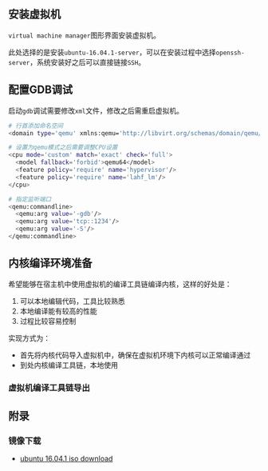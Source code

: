 ## 安装虚拟机

`virtual machine manager`图形界面安装虚拟机。

此处选择的是安装`ubuntu-16.04.1-server`，可以在安装过程中选择`openssh-server`，系统安装好之后可以直接链接`SSH`。



## 配置GDB调试

启动`gdb`调试需要修改`xml`文件，修改之后需重启虚拟机。

```bash
# 行首添加命名空间
<domain type='qemu' xmlns:qemu='http://libvirt.org/schemas/domain/qemu/1.0'>

# 设置为qemu模式之后需要调整CPU设置
<cpu mode='custom' match='exact' check='full'>
  <model fallback='forbid'>qemu64</model>
  <feature policy='require' name='hypervisor'/>
  <feature policy='require' name='lahf_lm'/>
</cpu>

# 指定监听端口
<qemu:commandline>
  <qemu:arg value='-gdb'/>
  <qemu:arg value='tcp::1234'/>
  <qemu:arg value='-S'/>
</qemu:commandline>
```



## 内核编译环境准备

希望能够在宿主机中使用虚拟机的编译工具链编译内核，这样的好处是：

1. 可以本地编辑代码，工具比较熟悉
2. 本地编译能有较高的性能
3. 过程比较容易控制

实现方式为：

* 首先将内核代码导入虚拟机中，确保在虚拟机环境下内核可以正常编译通过
* 到处内核编译工具链，本地使用



### 虚拟机编译工具链导出













## 附录

### 镜像下载

* [ubuntu 16.04.1 iso download](https://old-releases.ubuntu.com/releases/xenial/ubuntu-16.04.1-server-amd64.iso)



